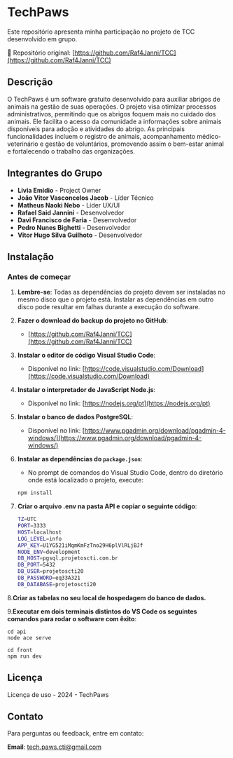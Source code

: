 # TechPaws

Este repositório apresenta minha participação no projeto de TCC desenvolvido em grupo.

🔗 Repositório original: [https://github.com/Raf4Janni/TCC](https://github.com/Raf4Janni/TCC)

## Descrição

O TechPaws é um software gratuito desenvolvido para auxiliar abrigos de animais na gestão de suas operações. O projeto visa otimizar processos administrativos, permitindo que os abrigos foquem mais no cuidado dos animais. Ele facilita o acesso da comunidade a informações sobre animais disponíveis para adoção e atividades do abrigo. As principais funcionalidades incluem o registro de animais, acompanhamento médico-veterinário e gestão de voluntários, promovendo assim o bem-estar animal e fortalecendo o trabalho das organizações.

## Integrantes do Grupo

- **Livia Emidio** - Project Owner
- **João Vitor Vasconcelos Jacob** - Líder Técnico
- **Matheus Naoki Nebo** - Líder UX/UI
- **Rafael Said Jannini** - Desenvolvedor
- **Davi Francisco de Faria** - Desenvolvedor
- **Pedro Nunes Bighetti** - Desenvolvedor
- **Vitor Hugo Silva Guilhoto** - Desenvolvedor

## Instalação

### Antes de começar

1. **Lembre-se**: Todas as dependências do projeto devem ser instaladas no mesmo disco que o projeto está. Instalar as dependências em outro disco pode resultar em falhas durante a execução do software.

2. **Fazer o download do backup do projeto no GitHub**:
   - [https://github.com/Raf4Janni/TCC](https://github.com/Raf4Janni/TCC)

3. **Instalar o editor de código Visual Studio Code**:
   - Disponível no link: [https://code.visualstudio.com/Download](https://code.visualstudio.com/Download)

4. **Instalar o interpretador de JavaScript Node.js**:
   - Disponível no link: [https://nodejs.org/pt](https://nodejs.org/pt)

5. **Instalar o banco de dados PostgreSQL**:
   - Disponível no link: [https://www.pgadmin.org/download/pgadmin-4-windows/](https://www.pgadmin.org/download/pgadmin-4-windows/)

6. **Instalar as dependências do `package.json`**:
   - No prompt de comandos do Visual Studio Code, dentro do diretório onde está localizado o projeto, execute:

   ```bash
   npm install

7. **Criar o arquivo .env na pasta API e copiar o seguinte código**:

    ```bash
    TZ=UTC
    PORT=3333
    HOST=localhost
    LOG_LEVEL=info
    APP_KEY=U1YG521iMqmKmFzTno29H6plVlRLjBJf
    NODE_ENV=development
    DB_HOST=pgsql.projetoscti.com.br
    DB_PORT=5432
    DB_USER=projetoscti20
    DB_PASSWORD=eq33A321
    DB_DATABASE=projetoscti20

8.**Criar as tabelas no seu local de hospedagem do banco de dados.**

9.**Executar em dois terminais distintos do VS Code os seguintes comandos para rodar o software com êxito**:

    cd api
    node ace serve

    cd front
    npm run dev

## Licença

Licença de uso - 2024 - TechPaws

## Contato

Para perguntas ou feedback, entre em contato:

**Email**: tech.paws.cti@gmail.com
